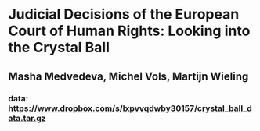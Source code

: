 # Judicial Decisions of the European Court of Human Rights: Looking into the Crystal Ball
## Masha Medvedeva, Michel Vols, Martijn Wieling
### data: https://www.dropbox.com/s/lxpvvqdwby30157/crystal_ball_data.tar.gz
